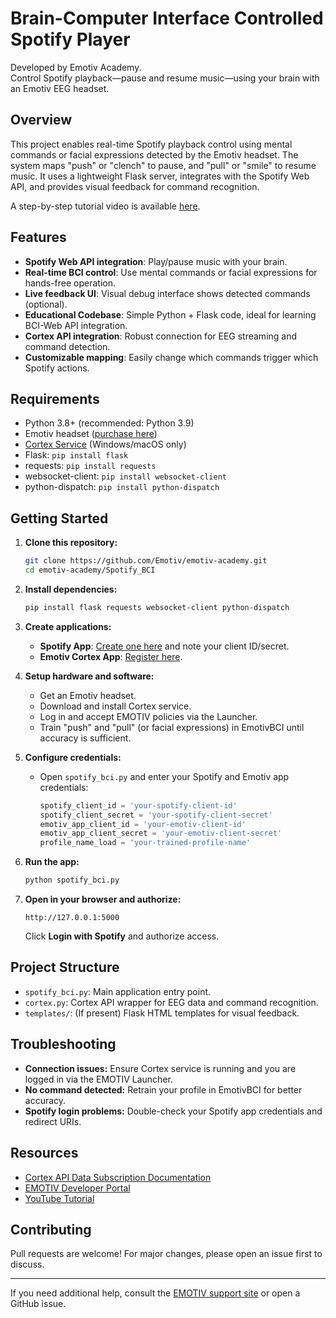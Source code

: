 # Brain-Computer Interface Controlled Spotify Player

Developed by Emotiv Academy.  
Control Spotify playback—pause and resume music—using your brain with an Emotiv EEG headset.

## Overview

This project enables real-time Spotify playback control using mental commands or facial expressions detected by the Emotiv headset. The system maps "push" or "clench" to pause, and "pull" or "smile" to resume music. It uses a lightweight Flask server, integrates with the Spotify Web API, and provides visual feedback for command recognition.

A step-by-step tutorial video is available [here](https://www.youtube.com/watch?v=-mUKNqEfIxo).

## Features

- **Spotify Web API integration**: Play/pause music with your brain.
- **Real-time BCI control**: Use mental commands or facial expressions for hands-free operation.
- **Live feedback UI**: Visual debug interface shows detected commands (optional).
- **Educational Codebase**: Simple Python + Flask code, ideal for learning BCI-Web API integration.
- **Cortex API integration**: Robust connection for EEG streaming and command detection.
- **Customizable mapping**: Easily change which commands trigger which Spotify actions.

## Requirements

- Python 3.8+ (recommended: Python 3.9)
- Emotiv headset ([purchase here](https://www.emotiv.com/))
- [Cortex Service](https://www.emotiv.com/developer/) (Windows/macOS only)
- Flask: `pip install flask`
- requests: `pip install requests`
- websocket-client: `pip install websocket-client`
- python-dispatch: `pip install python-dispatch`

## Getting Started

1. **Clone this repository:**
    ```bash
    git clone https://github.com/Emotiv/emotiv-academy.git
    cd emotiv-academy/Spotify_BCI
    ```

2. **Install dependencies:**
    ```bash
    pip install flask requests websocket-client python-dispatch
    ```

3. **Create applications:**
    - **Spotify App**: [Create one here](https://developer.spotify.com/dashboard) and note your client ID/secret.
    - **Emotiv Cortex App**: [Register here](https://account.emotiv.com/my-account/cortex-apps/).

4. **Setup hardware and software:**
    - Get an Emotiv headset.
    - Download and install Cortex service.
    - Log in and accept EMOTIV policies via the Launcher.
    - Train "push" and "pull" (or facial expressions) in EmotivBCI until accuracy is sufficient.

5. **Configure credentials:**
    - Open `spotify_bci.py` and enter your Spotify and Emotiv app credentials:
      ```python
      spotify_client_id = 'your-spotify-client-id'
      spotify_client_secret = 'your-spotify-client-secret'
      emotiv_app_client_id = 'your-emotiv-client-id'
      emotiv_app_client_secret = 'your-emotiv-client-secret'
      profile_name_load = 'your-trained-profile-name'
      ```

6. **Run the app:**
    ```bash
    python spotify_bci.py
    ```

7. **Open in your browser and authorize:**
    ```
    http://127.0.0.1:5000
    ```
    Click **Login with Spotify** and authorize access.

## Project Structure

- `spotify_bci.py`: Main application entry point.
- `cortex.py`: Cortex API wrapper for EEG data and command recognition.
- `templates/`: (If present) Flask HTML templates for visual feedback.

## Troubleshooting

- **Connection issues:** Ensure Cortex service is running and you are logged in via the EMOTIV Launcher.
- **No command detected:** Retrain your profile in EmotivBCI for better accuracy.
- **Spotify login problems:** Double-check your Spotify app credentials and redirect URIs.

## Resources

- [Cortex API Data Subscription Documentation](https://emotiv.gitbook.io/cortex-api/data-subscription)
- [EMOTIV Developer Portal](https://www.emotiv.com/developer/)
- [YouTube Tutorial](https://www.youtube.com/watch?v=-mUKNqEfIxo)

## Contributing

Pull requests are welcome! For major changes, please open an issue first to discuss.

---

If you need additional help, consult the [EMOTIV support site](https://www.emotiv.com/pages/contact) or open a GitHub issue.
